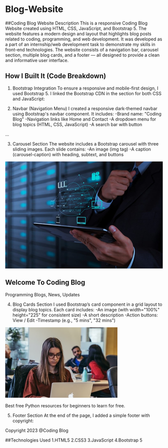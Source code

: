 # Blog-Website

##Coding Blog Website
 Description
This is a responsive Coding Blog Website created using HTML, CSS, JavaScript, and Bootstrap 5. The website features a modern design and layout that highlights blog posts related to coding, programming, and web development. It was developed as a part of an internship/web development task to demonstrate my skills in front-end technologies.
The website consists of a navigation bar, carousel section, multiple blog cards, and a footer — all designed to provide a clean and informative user interface.

## How I Built It (Code Breakdown)
 1. Bootstrap Integration
To ensure a responsive and mobile-first design, I used Bootstrap 5. I linked the Bootstrap CDN in the <head> section for both CSS and JavaScript:
<link href="https://cdn.jsdelivr.net/npm/bootstrap@5.0.0-beta3/dist/css/bootstrap.min.css" rel="stylesheet">
<script src="https://cdn.jsdelivr.net/npm/bootstrap@5.0.0-beta3/dist/js/bootstrap.bundle.min.js"></script>

2. Navbar (Navigation Menu)
I created a responsive dark-themed navbar using Bootstrap's navbar component. It includes:
-Brand name: "Coding Blog"
-Navigation links like Home and Contact
-A dropdown menu for blog topics (HTML, CSS, JavaScript)
-A search bar with button
<nav class="navbar navbar-expand-lg navbar-dark bg-dark"> ... </nav>

 3. Carousel Section
The website includes a Bootstrap carousel with three sliding images. Each slide contains:
-An image (img tag)
-A caption (carousel-caption) with heading, subtext, and buttons
<div class="carousel-item active">
  <img src="image1.jpg" class="d-block w-100">
  <div class="carousel-caption d-none d-md-block">
    <h2>Welcome To Coding Blog</h2>
    <p>Programming Blogs, News, Updates</p>
  </div>
</div>

 4. Blog Cards Section
I used Bootstrap’s card component in a grid layout to display blog topics. Each card includes:
-An image (with width="100%" height="225" for consistent size)
-A short description
-Action buttons: View / Edit
-Timestamp (e.g., "5 mins", "32 mins")
<div class="card shadow-sm">
  <img src="Blog1.jfif" class="card-img-top">
  <div class="card-body">
    <p class="card-text">Best free Python resources for beginners to learn for free.</p>
  </div>
</div>

5. Footer Section
At the end of the page, I added a simple footer with copyright:
<footer class="blog-footer">
  <p>Copyright 2023 @Coding Blog</p>
</footer>

##Technologies Used
1.HTML5
2.CSS3
3.JavaScript 
4.Bootstrap 5








